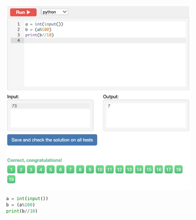 ![Solution](https://github.com/KaiFig/unit-1/blob/main/Snakify/Lesson%202/Tens_digit.jpg)

```.py
a = int(input())
b = (a%100)
print(b//10)
